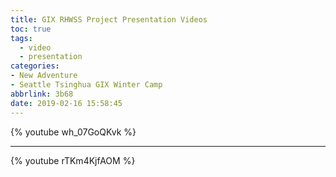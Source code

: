 ```yaml
---
title: GIX RHWSS Project Presentation Videos
toc: true
tags:
  - video
  - presentation
categories:
- New Adventure
- Seattle Tsinghua GIX Winter Camp
abbrlink: 3b68
date: 2019-02-16 15:58:45
---
```


{% youtube wh_07GoQKvk %}

---

{% youtube rTKm4KjfAOM %}
